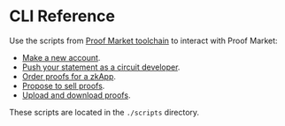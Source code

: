 # CLI Reference

Use the scripts from [Proof Market toolchain](https://github.com/NilFoundation/proof-market-toolchain)
to interact with Proof Market:

* [Make a new account](user.md).
* [Push your statement as a circuit developer](statement.md).
* [Order proofs for a zkApp](ask.md).
* [Propose to sell proofs](bid.md).
* [Upload and download proofs](proof.md).

These scripts are located in the `./scripts` directory.

